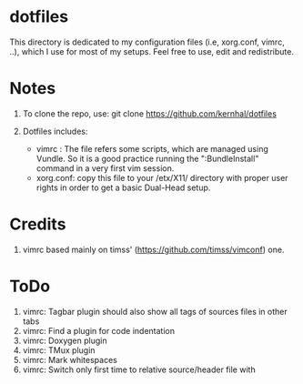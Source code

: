 dotfiles
========

This directory is dedicated to my configuration files (i.e, xorg.conf, vimrc, ..), which I use for most of my setups. Feel free to use, edit and redistribute.

Notes
=====

1. To clone the repo, use:
    git clone https://github.com/kernhal/dotfiles

2. Dotfiles includes:
    - vimrc    : The file refers some scripts, which are  managed using Vundle. So it is a good practice running the ":BundleInstall" command in a very first vim session.
    - xorg.conf: copy this file to your /etx/X11/ directory with proper user rights in order to get a basic Dual-Head setup.

Credits
=======
1. vimrc based mainly on timss' (https://github.com/timss/vimconf) one.

ToDo
====

1. vimrc: Tagbar plugin should also show all tags of sources files in other tabs
2. vimrc: Find a plugin for code indentation
3. vimrc: Doxygen plugin
4. vimrc: TMux plugin
5. vimrc: Mark whitespaces
6. vimrc: Switch only first time to relative source/header file with <F10>
